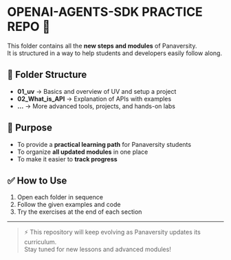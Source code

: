 #  OPENAI-AGENTS-SDK PRACTICE REPO 🚀

This folder contains all the **new steps and modules** of Panaversity.  
It is structured in a way to help students and developers easily follow along.

## 📂 Folder Structure
- **01_uv** → Basics and overview of UV and setup a project  
- **02_What_is_API** → Explanation of APIs with examples  
- **...** → More advanced tools, projects, and hands-on labs  

## 🎯 Purpose
- To provide a **practical learning path** for Panaversity students  
- To organize **all updated modules** in one place  
- To make it easier to **track progress**  

## ✅ How to Use
1. Open each folder in sequence  
2. Follow the given examples and code  
3. Try the exercises at the end of each section  

---

> ⚡ This repository will keep evolving as Panaversity updates its curriculum.  
> Stay tuned for new lessons and advanced modules!
